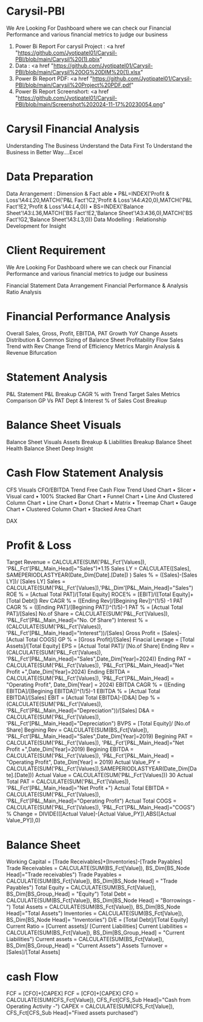 # Carysil-PBI
We Are Looking For Dashboard where we can check our Financial Performance and various financial metrics to judge our business

1. Power Bi Report For carysil Project : <a href "https://github.com/Jyotipatel01/Carysil-PBI/blob/main/Carysil%20(1).pbix"
2. Data : <a href "https://github.com/Jyotipatel01/Carysil-PBI/blob/main/Carysil%20OG%20DIM%20(1).xlsx"
3. Power Bi Report PDF: <a href "https://github.com/Jyotipatel01/Carysil-PBI/blob/main/Carysil%20Project%20PDF.pdf"
4. Power Bi Report Screenshort: <a href "https://github.com/Jyotipatel01/Carysil-PBI/blob/main/Screenshot%202024-11-17%20230054.png"
   
# Carysil Financial Analysis
Understanding The Business Understand the Data First To Understand the Business in Better Way….Excel

# Data Preparation
Data Arrangement : Dimension & Fact able • P&L=INDEX('Profit & Loss'!$A$4:$L$20,MATCH('P&L Fact'!C2,'Profit & Loss'!$A$4:$A$20,0),MATCH('P&L Fact'!E2,'Profit & Loss'!$A$4:$L$4,0)) • BS=INDEX('Balance Sheet'!$A$3:$L$36,MATCH('BS Fact'!E2,'Balance Sheet'!$A$3:$A$36,0),MATCH('BS Fact'!G2,'Balance Sheet'!$A$3:$L$3,0))
Data Modelling : Relationship Development for Insight
# Client Requirement
We Are Looking For Dashboard where we can check our Financial Performance and various financial metrics to judge our business

Financial Statement Data Arrangement
Financial Performance & Analysis
Ratio Analysis
# Financial Performance Analysis
Overall Sales, Gross, Profit, EBITDA, PAT
Growth YoY Change
Assets Distribution & Common Sizing of Balance Sheet
Profitability Flow
Sales Trend with Rev Change
Trend of Efficiency Metrics
Margin Analysis & Revenue Bifurcation
# Statement Analysis
P&L Statement
P&L Breakup
CAGR % with Trend
Target Sales Metrics
Comparison GP Vs PAT
Dept & Interest % of Sales
Cost Breakup
# Balance Sheet Visuals
Balance Sheet Visuals
Assets Breakup & Liabilities Breakup
Balance Sheet Health
Balance Sheet Deep Insight
# Cash Flow Statement Analysis
CFS Visuals
CFO/EBITDA Trend
Free Cash Flow Trend
Used Chart
• Slicer • Visual card • 100% Stacked Bar Chart • Funnel Chart • Line And Clustered Column Chart • Line Chart • Donut Chart • Matrix • Treemap Chart • Gauge Chart • Clustered Column Chart • Stacked Area Chart

DAX
# Profit & Loss
Target Revenue = CALCULATE(SUM('P&L_Fct'[Values]), 'P&L_Fct'[P&L_Main_Head]="Sales")*1.15
Sales LY = CALCULATE([Sales], SAMEPERIODLASTYEAR(Date_Dim[Date].[Date]) )
Sales % = ([Sales]-[Sales LY])/ [Sales LY]
Sales = CALCULATE(SUM('P&L_Fct'[Values]),'P&L_Dim'[P&L_Main_Head]="Sales")
ROE % = [Actual Total PAT]/[Total Equity]
ROCE% = [EBIT]/([Total Equity]+[Total Debt])
Rev CAGR % = ([Ending Rev]/[Begining Rev])^(1/5) -1
PAT CAGR % = ([Ending PAT]/[Begining PAT])^(1/5)-1
PAT % = [Actual Total PAT]/[Sales]
No.of Share = CALCULATE(SUM('P&L_Fct'[Values]), 'P&L_Fct'[P&L_Main_Head]="No. Of Share")
Interest % = (CALCULATE(SUM('P&L_Fct'[Values]), 'P&L_Fct'[P&L_Main_Head]="Interest"))/[Sales]
Gross Profit = [Sales]-[Actual Total COGS]
GP % = [Gross Profit]/[Sales]
Finacial Levrage = [Total Assets]/[Total Equity]
EPS = [Actual Total PAT]/ [No.of Share]
Ending Rev = (CALCULATE(SUM('P&L_Fct'[Values]), 'P&L_Fct'[P&L_Main_Head]="Sales",Date_Dim[Year]=2024))
Ending PAT = CALCULATE(SUM('P&L_Fct'[Values]), 'P&L_Fct'[P&L_Main_Head]="Net Profit +",Date_Dim[Year]=2024)
Ending EBITDA = CALCULATE(SUM('P&L_Fct'[Values]), 'P&L_Fct'[P&L_Main_Head] = "Operating Profit", Date_Dim[Year] = 2024)
EBITDA CAGR % = ([Ending EBITDA]/[Begining EBITDA])^(1/5)-1
EBITDA % = [Actual Total EBITDA]/[Sales]
EBIT = [Actual Total EBITDA]-[D&A]
Dep % = (CALCULATE(SUM('P&L_Fct'[Values]), 'P&L_Fct'[P&L_Main_Head]="Depreciation"))/[Sales]
D&A = CALCULATE(SUM('P&L_Fct'[Values]), 'P&L_Fct'[P&L_Main_Head]="Depreciation")
BVPS = [Total Equity]/ [No.of Share]
Begining Rev = CALCULATE(SUM(BS_Fct[Value]), 'P&L_Fct'[P&L_Main_Head]="Sales",Date_Dim[Year]=2019)
Begining PAT = CALCULATE(SUM('P&L_Fct'[Values]), 'P&L_Fct'[P&L_Main_Head]="Net Profit +",Date_Dim[Year]=2019)
Begining EBITDA = CALCULATE(SUM('P&L_Fct'[Values]), 'P&L_Fct'[P&L_Main_Head] = "Operating Profit", Date_Dim[Year] = 2019)
Actual Value_PY = CALCULATE(SUM('P&L_Fct'[Values]),SAMEPERIODLASTYEAR(Date_Dim[Date].[Date]))
Actual Value = CALCULATE(SUM('P&L_Fct'[Values])) 30 Actual Total PAT = CALCULATE(SUM('P&L_Fct'[Values]), 'P&L_Fct'[P&L_Main_Head]="Net Profit +")
Actual Total EBITDA = CALCULATE(SUM('P&L_Fct'[Values]), 'P&L_Fct'[P&L_Main_Head]="Operating Profit")
Actual Total COGS = CALCULATE(SUM('P&L_Fct'[Values]), 'P&L_Fct'[P&L_Main_Head]="COGS")
% Change = DIVIDE(([Actual Value]-[Actual Value_PY]),ABS([Actual Value_PY]),0)
# Balance Sheet
Working Capital = [Trade Receivables]+[Inventories]-[Trade Payables]
Trade Receivables = CALCULATE(SUM(BS_Fct[Value]), BS_Dim[BS_Node Head]="Trade receivables")
Trade Payables = CALCULATE(SUM(BS_Fct[Value]), BS_Dim[BS_Node Head] = "Trade Payables")
Total Equity = CALCULATE(SUM(BS_Fct[Value]), BS_Dim[BS_Group_Head] = "Equity")
Total Debt = CALCULATE(SUM(BS_Fct[Value]), BS_Dim[BS_Node Head] = "Borrowings -")
Total Assets = CALCULATE(SUM(BS_Fct[Value]), BS_Dim[BS_Node Head]="Total Assets")
Inventories = CALCULATE(SUM(BS_Fct[Value]), BS_Dim[BS_Node Head]= "Inventories")
D/E = [Total Debt]/[Total Equity]
Current Ratio = [Current assets]/ [Current Liabilities]
Current Liabilities = CALCULATE(SUM(BS_Fct[Value]), BS_Dim[BS_Group_Head] = "Current Liabilities")
Current assets = CALCULATE(SUM(BS_Fct[Value]), BS_Dim[BS_Group_Head] = "Current Assets")
Assets Turnover = [Sales]/[Total Assets]
# cash Flow
FCF = [CFO]+[CAPEX]
FCF = [CFO]+[CAPEX]
CFO = CALCULATE(SUM(CFS_Fct[Value]), CFS_Fct[CFS_Sub Head]="Cash from Operating Activity -")
CAPEX = CALCULATE(SUM(CFS_Fct[Value]), CFS_Fct[CFS_Sub Head]="Fixed assets purchased")
